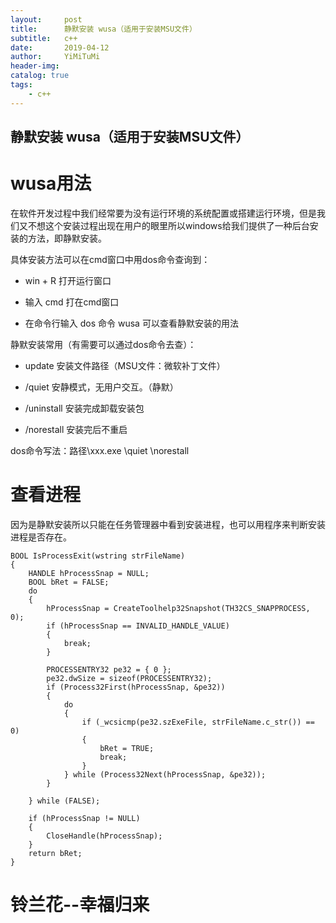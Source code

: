 ```yaml
---
layout:     post
title:      静默安装 wusa（适用于安装MSU文件）
subtitle:   c++
date:       2019-04-12
author:     YiMiTuMi
header-img: 
catalog: true
tags:
    - c++
---
```

## 静默安装 wusa（适用于安装MSU文件）

# wusa用法

在软件开发过程中我们经常要为没有运行环境的系统配置或搭建运行环境，但是我们又不想这个安装过程出现在用户的眼里所以windows给我们提供了一种后台安装的方法，即静默安装。

具体安装方法可以在cmd窗口中用dos命令查询到：

* win + R 打开运行窗口

* 输入 cmd 打在cmd窗口

* 在命令行输入 dos 命令 wusa 可以查看静默安装的用法

静默安装常用（有需要可以通过dos命令去查）：

* update 安装文件路径（MSU文件：微软补丁文件）

* /quiet 安静模式，无用户交互。（静默）

* /uninstall 安装完成卸载安装包

* /norestall 安装完后不重启

dos命令写法：路径\xxx.exe \quiet \norestall 

# 查看进程

因为是静默安装所以只能在任务管理器中看到安装进程，也可以用程序来判断安装进程是否存在。

	BOOL IsProcessExit(wstring strFileName)
	{
	    HANDLE hProcessSnap = NULL;
	    BOOL bRet = FALSE;
	    do 
	    {
	        hProcessSnap = CreateToolhelp32Snapshot(TH32CS_SNAPPROCESS, 0);
	        if (hProcessSnap == INVALID_HANDLE_VALUE)
	        {
	            break;
	        }
	
	        PROCESSENTRY32 pe32 = { 0 };
	        pe32.dwSize = sizeof(PROCESSENTRY32);
	        if (Process32First(hProcessSnap, &pe32))
	        {
	            do 
	            {
	                if (_wcsicmp(pe32.szExeFile, strFileName.c_str()) == 0)
	                {
	                    bRet = TRUE;
	                    break;
	                }
	            } while (Process32Next(hProcessSnap, &pe32));
	        }
	
	    } while (FALSE);
	
	    if (hProcessSnap != NULL)
	    {
	        CloseHandle(hProcessSnap);
	    }
	    return bRet;
	}

# 铃兰花--幸福归来

